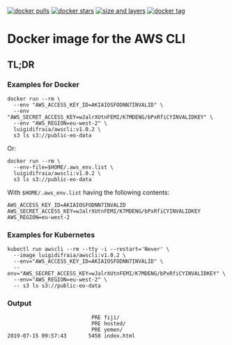 [![docker pulls](https://img.shields.io/docker/pulls/luigidifraia/awscli.svg)](https://hub.docker.com/r/luigidifraia/awscli/ "Get your own image badge on shields.io")
[![docker stars](https://img.shields.io/docker/stars/luigidifraia/awscli.svg)](https://hub.docker.com/r/luigidifraia/awscli/ "Get your own image badge on shields.io")
[![size and layers](https://images.microbadger.com/badges/image/luigidifraia/awscli:v1.0.2.svg)](https://microbadger.com/images/luigidifraia/awscli:v1.0.2 "Get your own image badge on microbadger.com")
[![docker tag](https://images.microbadger.com/badges/version/luigidifraia/awscli:v1.0.2.svg)](https://microbadger.com/images/luigidifraia/awscli:v1.0.2 "Get your own version badge on microbadger.com")

# Docker image for the AWS CLI

## TL;DR

### Examples for Docker

```
docker run --rm \
  --env "AWS_ACCESS_KEY_ID=AKIAIOSFODNN7INVALID" \
  --env "AWS_SECRET_ACCESS_KEY=wJalrXUtnFEMI/K7MDENG/bPxRfiCYINVALIDKEY" \
  --env "AWS_REGION=eu-west-2" \
  luigidifraia/awscli:v1.0.2 \
  s3 ls s3://public-eo-data
```

Or:

```
docker run --rm \
  --env-file=$HOME/.aws_env.list \
  luigidifraia/awscli:v1.0.2 \
  s3 ls s3://public-eo-data
```

With `$HOME/.aws_env.list` having the following contents:

```
AWS_ACCESS_KEY_ID=AKIAIOSFODNN7INVALID
AWS_SECRET_ACCESS_KEY=wJalrXUtnFEMI/K7MDENG/bPxRfiCYINVALIDKEY
AWS_REGION=eu-west-2
```

### Examples for Kubernetes

```
kubectl run awscli --rm --tty -i --restart='Never' \
  --image luigidifraia/awscli:v1.0.2 \
  --env="AWS_ACCESS_KEY_ID=AKIAIOSFODNN7INVALID" \
  --env="AWS_SECRET_ACCESS_KEY=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" \
  --env="AWS_REGION=eu-west-2" \
  -- s3 ls s3://public-eo-data
```

### Output

```
                           PRE fiji/
                           PRE hosted/
                           PRE yemen/
2019-07-15 09:57:43       5458 index.html
```
